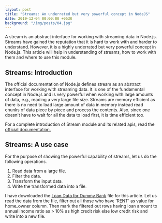 ```yaml
---
layout: post
title: "Streams: An underrated but very powerful concept in NodeJS"
date: 2019-12-04 00:00:00 +0530
background: "/img/posts/04.jpg"
---
```


A stream is an abstract interface for working with streaming data in Node.js. Streams have gained the reputation that it is hard to work with and harder to understand. However, it is a highly underrated but very powerful concept in Node.js. This article will help in understanding of streams, how to work with them and where to use this module.

## Streams: Introduction


The official documentation of Node.js defines stream as an abstract interface for working with streaming data. It is one of the fundamental concept in Node.js  and is very powerful when working with large amounts of data, e.g., reading a very large file size. Streams are memory efficient as there is no need to load large amount of data in memory instead read chunks of data piece by piece and process the contents. Also, since one doesn't have to wait for all the data to load first, it is time efficient too.

For a complete introduction of Stream module and its related apis, read the [official documentation.](!https://nodejs.org/dist/latest-v12.x/docs/api/stream.html)

## Streams: A use case

For the purpose of showing the powerful capability of streams, let us do the following operations.

1. Read data from a large file.
2. Filter the data.
3. Transform the input data.
4. Write the transformed data into a file.

I have downloaded the [Loan Data for Dummy Bank](!https://www.kaggle.com/mrferozi/loan-data-for-dummy-bank/data) file for this article. Let us read the data from the file, filter out all those who have 'RENT' as value for home_owner column. Then mark the filtered out rows having loan amount to annual income ratio as > 10% as high credit risk else low credit risk and write into a new file.


